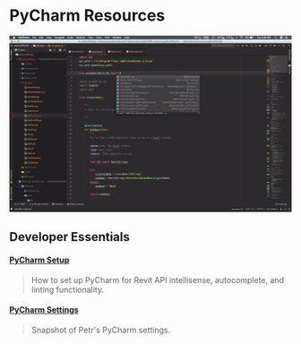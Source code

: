 # PyCharm Resources

![PyCharm Setup](Assets/pycharm_macOS.png)

## Developer Essentials

#### [PyCharm Setup](Assets/pycharm_setup.pdf/)
> How to set up PyCharm for Revit API intellisense, autocomplete, and linting functionality.

#### [PyCharm Settings](Assets/settings_windows.jar/)
> Snapshot of Petr's PyCharm settings.